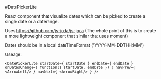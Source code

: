 #DatePickerLite

React component that visualize dates which can be picked to create a single date or a daterange.

Uses https://github.com/js-joda/js-joda (The whole point of this is to create a more lightweight component that similar that uses moment)

Dates should be in a local dateTimeFormat ('YYYY-MM-DDTHH:MM')

Useage: 

`<DatePickerLite
   startDate={ startDate }
   endDate={ endDate }
   onDatesChange={ function({ startDate, endDate }) }
   navPrev={ <ArrowLeft/> }
   navNext={ <ArrowRight/> }
/>`
